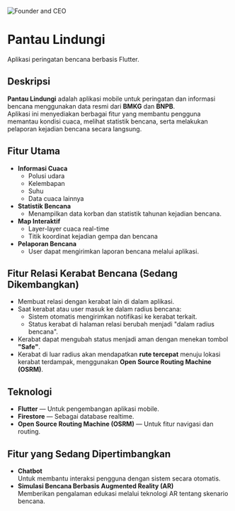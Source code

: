 
![Founder and CEO](https://github.com/user-attachments/assets/614febea-8f41-4659-a25c-4c9c3da1d175)

# Pantau Lindungi

Aplikasi peringatan bencana berbasis Flutter.

## Deskripsi

**Pantau Lindungi** adalah aplikasi mobile untuk peringatan dan informasi bencana menggunakan data resmi dari **BMKG** dan **BNPB**.  
Aplikasi ini menyediakan berbagai fitur yang membantu pengguna memantau kondisi cuaca, melihat statistik bencana, serta melakukan pelaporan kejadian bencana secara langsung.

## Fitur Utama

- **Informasi Cuaca**
  - Polusi udara
  - Kelembapan
  - Suhu
  - Data cuaca lainnya
- **Statistik Bencana**
  - Menampilkan data korban dan statistik tahunan kejadian bencana.
- **Map Interaktif**
  - Layer-layer cuaca real-time
  - Titik koordinat kejadian gempa dan bencana
- **Pelaporan Bencana**
  - User dapat mengirimkan laporan bencana melalui aplikasi.

## Fitur Relasi Kerabat Bencana (Sedang Dikembangkan)

- Membuat relasi dengan kerabat lain di dalam aplikasi.
- Saat kerabat atau user masuk ke dalam radius bencana:
  - Sistem otomatis mengirimkan notifikasi ke kerabat terkait.
  - Status kerabat di halaman relasi berubah menjadi "dalam radius bencana".
- Kerabat dapat mengubah status menjadi aman dengan menekan tombol **"Safe"**.
- Kerabat di luar radius akan mendapatkan **rute tercepat** menuju lokasi kerabat terdampak, menggunakan **Open Source Routing Machine (OSRM)**.

## Teknologi

- **Flutter** — Untuk pengembangan aplikasi mobile.
- **Firestore** — Sebagai database realtime.
- **Open Source Routing Machine (OSRM)** — Untuk fitur navigasi dan routing.

## Fitur yang Sedang Dipertimbangkan

- **Chatbot**  
  Untuk membantu interaksi pengguna dengan sistem secara otomatis.
- **Simulasi Bencana Berbasis Augmented Reality (AR)**  
  Memberikan pengalaman edukasi melalui teknologi AR tentang skenario bencana.


